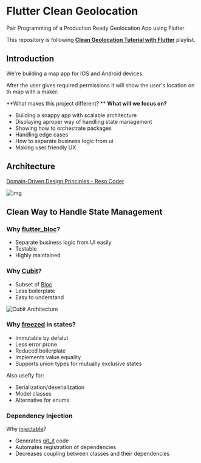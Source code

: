 # Flutter Clean Geolocation

Pair Programming of a Production Ready Geolocation App using Flutter

This repository is following [**Clean Geolocation Tutorial with Flutter**](https://www.youtube.com/playlist?list=PLwYCg1QCF6vDZEo7NnvQ2Jx8ITsBiUguU) playlist.

## Introduction

We're building a map app for IOS and Android devices.

After the user gives required permissions it will show the user's location on th map with a maker.

**What makes this project different? ** **What will we focus on?**

- Building a snappy app with scalable architecture
- Displaying aproper way of handling state management
- Showing how to orchestrate packages
- Handling edge cases
- How to separate business logic from ui
- Making user friendly UX

## Architecture

[Domain-Driven Design Principles - Reso Coder](https://resocoder.com/2020/03/09/flutter-firebase-ddd-course-1-domain-driven-design-principles/)

![img](https://resocoder.com/wp-content/uploads/2020/03/DDD-Flutter-Diagram-v3.svg)

## Clean Way to Handle State Management

### Why [flutter_bloc](https://pub.dev/packages/flutter_bloc)?

- Separate business logic from UI easily
- Testable
- Highly maintained

### Why [Cubit](https://bloclibrary.dev/#/coreconcepts?id=cubit)?

- Subset of [Bloc](https://bloclibrary.dev/#/coreconcepts?id=bloc)
- Less boilerplate
- Easy to understand

![Cubit Architecture](https://bloclibrary.dev/assets/cubit_architecture_full.png)

### Why [freezed](https://pub.dev/packages/freezed) in states?

- Immutable by defalut
- Less error prone
- Reduced  boilerplate
- Implements value equality
- Supports union types for mutually exclusive states

Also usefly for:

- Serialization/deserialization
- Model classes
- Alternative for enums

### Dependency Injection

Why [injectable](https://pub.dev/packages/injectable)?

- Generates [git_it](https://pub.dev/packages/injectable) code
- Automates registration of dependencies
- Decreases coupling between classes and their dependencies

